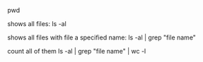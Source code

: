 pwd

shows all files:
ls -al

shows all files with file a specified name:
ls -al | grep "file name"

count all of them
ls -al | grep "file name" | wc -l
